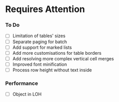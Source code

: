# Requires Attention

### To Do

- [ ] Limitation of tables' sizes
- [ ] Separate paging for batch
- [ ] Add support for marked lists
- [ ] Add more customisations for table borders
- [ ] Add resolving more complex vertical cell merges
- [ ] Improved font minification
- [ ] Process row height without text inside

### Performance

- [ ] Object in LOH
